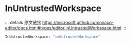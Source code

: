 # InUntrustedWorkspace
        
::: details 原文链接
https://microsoft.github.io/monaco-editor/docs.html#types/editor.InUntrustedWorkspace.html
:::

```ts
InUntrustedWorkspace: "inUntrustedWorkspace"
```